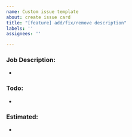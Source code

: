 ```yaml
---
name: Custom issue template
about: create issue card
title: "[feature] add/fix/remove description"
labels: ''
assignees: ''

---
```


### Job Description:
- 
### Todo:
-
### Estimated:
-
